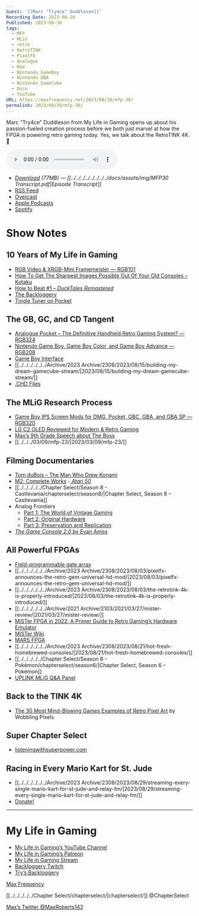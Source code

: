 ```yaml
---
Guest: '[[Marc "Try4ce" Duddleson]]'
Recording Date: 2023-08-29
Published: 2023-08-30
tags:
  - MFP
  - MLiG
  - retro
  - RetroTINK
  - PixelFX
  - Analogue
  - Mod
  - Nintendo_GameBoy
  - Nintendo_GBA
  - Nintendo_GameCube
  - Doco
  - YouTube
URL: https://maxfrequency.net/2023/08/30/mfp-30/
permalink: 2023/08/30/mfp-30/
---
```

Marc “Try4ce” Duddleson from My Life in Gaming opens up about his passion-fueled creation process before we both just marvel at how the FPGA is powering retro gaming today. Yes, we talk about the RetroTINK 4K. 🤡

<audio controls>
  <source src="https://traffic.libsyn.com/maxfrequency/MFP30_Final.mp3">
</audio>

- *[Download](https://traffic.libsyn.com/maxfrequency/MFP30_Final.mp3) (77MB)  — [[../../../../../../../../docs/assets/img/MFP30 Transcript.pdf|Episode Transcript]]*
- [RSS Feed](https://maxfrequency.libsyn.com/rss)
- [Overcast](https://overcast.fm/itunes1557043396)
- [Apple Podcasts](https://podcasts.apple.com/us/podcast/the-max-frequency-podcast/id1557043396)
- [Spotify](https://open.spotify.com/show/3W1LwBNmhZ6s5QmQViWXKn)

# Show Notes
## 10 Years of My Life in Gaming

- [RGB Video & XRGB-Mini Framemeister — RGB101](https://youtube.com/watch?v=43dzrCAfU3A)
- [How To Get The Sharpest Images Possible Out Of Your Old Consoles – Kotaku](https://kotaku.com/how-to-get-the-sharpest-images-possible-out-of-your-old-1627089358)
- [How to Beat #1 – *DuckTales Remastered*](https://youtube.com/watch?v=tq9iddlSEt8)
- [The Backloggery](https://backloggery.com/)
- [Tingle Tuner on Pocket](https://twitter.com/MaxRoberts143/status/1472233626884612101)
## The GB, GC, and CD Tangent

- [Analogue Pocket – The Definitive Handheld Retro Gaming System? — RGB324](https://youtube.com/watch?v=Ro9QQrTOnT0)
- [Nintendo Game Boy, Game Boy Color, and Game Boy Advance — RGB208](https://youtube.com/watch?v=BjtD1mOZlPc)
- [Game Boy Interface](https://www.gc-forever.com/wiki/index.php?title=Game_Boy_Interface)
- [[../../../../../../Archive/2023 Archive/2308/2023/08/15/building-my-dream-gamecube-stream/|2023/08/15/building-my-dream-gamecube-stream/]]
- [.CHD Files](https://retropie.org.uk/docs/CHD-files/)
## The MLiG Research Process

- [Game Boy IPS Screen Mods for DMG, Pocket, GBC, GBA, and GBA SP — RGB320](https://youtube.com/watch?v=M90C3BdTjIc)
- [LG C2 OLED Reviewed for Modern & Retro Gaming](https://youtube.com/watch?v=7K2tSrnxqVk)
- [Max’s 9th Grade Speech about The Boss](https://drive.google.com/file/d/1YLaMBuFfL2__cRRlOx2n7HIIYymuv2di/view?usp=sharing)
- [[../../../03/09/mfp-23/|2023/03/09/mfp-23/]]
## Filming Documentaries

- [Tom duBois – The Man Who Drew Konami](https://youtube.com/watch?v=dw-SPY4n0s8)
- [M2: Complete Works](https://youtube.com/watch?v=jc5DlOkOcU4)
-[ *Atari 50*](https://atari.com/products/atari-50th-the-anniversary-celebration)
- [[../../../../../Chapter Select/Season 8 - Castlevania/chapterselect/season8/|Chapter Select, Season 8 – Castlevania]]
- Analog Frontiers
	- [Part 1: The World of Vintage Gaming](https://youtube.com/watch?v=f0AOzKwStM0)
	- [Part 2: Original Hardware](https://youtube.com/watch?v=X04_D1k9Ybs)
	- [Part 3: Preservation and Replication](https://youtube.com/watch?v=Nt3WyfMffX0)
- [*The Game Console 2.0* by Evan Amos](https://nostarch.com/game-console-20)
## All Powerful FPGAs

- [Field-programmable gate array](https://en.wikipedia.org/wiki/Field-programmable_gate_array)
- [[../../../../../../Archive/2023 Archive/2308/2023/08/03/pixelfx-announces-the-retro-gem-universal-hd-mod/|2023/08/03/pixelfx-announces-the-retro-gem-universal-hd-mod/]]
- [[../../../../../../Archive/2023 Archive/2308/2023/08/03/the-retrotink-4k-is-properly-introduced/|2023/08/03/the-retrotink-4k-is-properly-introduced/]]
- [[../../../../../../Archive/2021 Archive/2103/2021/03/27/mister-review/|2021/03/27/mister-review/]]
- [MiSTer FPGA in 2022: A Primer Guide to Retro Gaming’s Hardware Emulator](https://youtube.com/watch?v=rhT6YYRH1EI)
- [MiSTer Wiki](https://github.com/MiSTer-devel/Wiki_MiSTer/wiki)
- [MARS FPGA](https://twitter.com/MARSFPGA)
- [[../../../../../../Archive/2023 Archive/2308/2023/08/21/hot-fresh-homebrewed-consoles/|2023/08/21/hot-fresh-homebrewed-consoles/]]
- [[../../../../../Chapter Select/Season 6 - Pokémon/chapterselect/season6/|Chapter Select, Season 6 – Pokémon]]
- [UPLINK MLiG Q&A Panel](https://youtu.be/GeRAx-0EaOU)
## Back to the TINK 4K

- [The 30 Most Mind-Blowing Games Examples of Retro Pixel Art](https://youtube.com/watch?v=nw2QfPREu-Q&t=380) by Wobbling Pixels
## Super Chapter Select

- [listeningwithsuperpower.com](http://www.listeningwithsuperpower.com/)
## Racing in Every Mario Kart for St. Jude

- [[../../../../../../Archive/2023 Archive/2308/2023/08/29/streaming-every-single-mario-kart-for-st-jude-and-relay-fm/|2023/08/29/streaming-every-single-mario-kart-for-st-jude-and-relay-fm/]]
- [Donate!](https://tiltify.com/@maxfrequency/mario-kart-st-jude)

---
# My Life in Gaming

- [My Life in Gaming’s YouTube Channel](https://www.youtube.com/@mylifeingaming)
- [My Life in Gaming’s Patreon](https://www.patreon.com/mylifeingaming)
- [My Life in Gaming Stream](https://www.youtube.com/@mylifeingaming/live)
- [Backloggery Twitch](https://www.twitch.tv/backloggery)
- [Try’s Backloggery](https://backloggery.com/Try4ce)

[Max Frequency](https://www.maxfrequency.net/)

[[../../../../../Chapter Select/chapterselect/|chapterselect/]] @ChapterSelect

[Max’s Twitter @MaxRoberts143](https://www.twitter.com/MaxRoberts143)